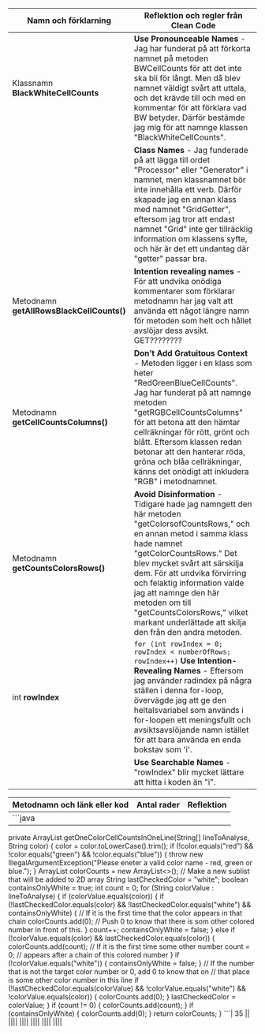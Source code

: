 | Namn och förklarning | Reflektion och regler från Clean Code |
| -------- | -------- |
| Klassnamn __BlackWhiteCellCounts__ | __Use Pronounceable Names__ - Jag har funderat på att förkorta namnet på metoden BWCellCounts för att det inte ska bli för långt. Men då blev namnet väldigt svårt att uttala, och det krävde till och med en kommentar för att förklara vad BW betyder. Därför bestämde jag mig för att namnge klassen "BlackWhiteCellCounts".| 
| | __Class Names__ - Jag funderade på att lägga till ordet "Processor" eller "Generator" i namnet, men klassnamnet bör inte innehålla ett verb. Därför skapade jag en annan klass med namnet "GridGetter", eftersom jag tror att endast namnet "Grid" inte ger tillräcklig information om klassens syfte, och här är det ett undantag där "getter" passar bra.|
| Metodnamn __getAllRowsBlackCellCounts()__ | __Intention revealing names__ - För att undvika onödiga kommentarer som förklarar metodnamn har jag valt att använda ett något längre namn för metoden som helt och hållet avslöjar dess avsikt. GET????????|
| Metodnamn __getCellCountsColumns()__ | __Don’t Add Gratuitous Context__ - Metoden ligger i en klass som heter "RedGreenBlueCellCounts". Jag har funderat på att namnge metoden "getRGBCellCountsColumns" för att betona att den hämtar cellräkningar för rött, grönt och blått. Eftersom klassen redan betonar att den hanterar röda, gröna och blåa cellräkningar, känns det onödigt att inkludera "RGB" i metodnamnet.|
| Metodnamn __getCountsColorsRows()__ | __Avoid Disinformation__ - Tidigare hade jag namngett den här metoden "getColorsofCountsRows," och en annan metod i samma klass hade namnet "getColorCountsRows." Det blev mycket svårt att särskilja dem. För att undvika förvirring och felaktig information valde jag att namnge den här metoden om till "getCountsColorsRows," vilket markant underlättade att skilja den från den andra metoden. |
| int __rowIndex__ | ```for (int rowIndex = 0; rowIndex < numberOfRows; rowIndex++)``` __Use Intention-Revealing Names__ - Eftersom jag använder radindex på några ställen i denna for-loop, övervägde jag att ge den heltalsvariabel som används i for-loopen ett meningsfullt och avsiktsavslöjande namn istället för att bara använda en enda bokstav som 'i'.|
| | __Use Searchable Names__ - "rowIndex" blir mycket lättare att hitta i koden än "i".|


| Metodnamn och länk eller kod | Antal rader | Reflektion |
| -------- | -------- | -------- |
|```java
private ArrayList<Integer> getOneColorCellCountsInOneLine(String[] lineToAnalyse, String color) {
    color = color.toLowerCase().trim();
    if (!color.equals("red") && !color.equals("green") && !color.equals("blue")) {
      throw new IllegalArgumentException("Please eneter a valid color name - red, green or blue.");
    }
    ArrayList<Integer> colorCounts = new ArrayList<>(); // Make a new sublist that will be added to 2D array
    String lastCheckedColor = "white";
    boolean containsOnlyWhite = true;
    int count = 0;
    for (String colorValue : lineToAnalyse) {
      if (colorValue.equals(color)) {
        if (!lastCheckedColor.equals(color) && !lastCheckedColor.equals("white") && containsOnlyWhite) {
          // If it is the first time that the color appears in that chain
          colorCounts.add(0); // Push 0 to know that there is som other colored number in front of this.
        }
        count++;
        containsOnlyWhite = false;
      } else if (!colorValue.equals(color) && lastCheckedColor.equals(color)) {
        colorCounts.add(count); // If it is the first time some other number
        count = 0; // appears after a chain of this colored number
      }
      if (!colorValue.equals("white")) {
        containsOnlyWhite = false;
      }
      // If the number that is not the target color number or 0, add 0 to know that on
      // that place is some other color number in this line
      if (!lastCheckedColor.equals(colorValue) && !colorValue.equals("white") && !colorValue.equals(color)) {
        colorCounts.add(0);
      }
      lastCheckedColor = colorValue;
    }
    if (count != 0) {
      colorCounts.add(count);
    }
    if (containsOnlyWhite) {
      colorCounts.add(0);
    }
    return colorCounts;
    }
    ```| 35 ||
||||
||||
||||
||||
||||



